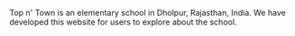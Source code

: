 Top n' Town is an elementary school in Dholpur, Rajasthan, India. We have developed this website for users to explore about the school.
